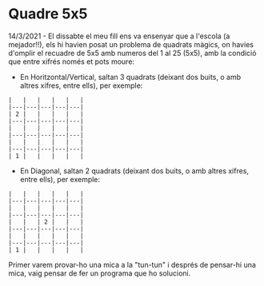 # Quadre 5x5

14/3/2021 - El dissabte el meu fill ens va ensenyar que a l'escola (a mejador!!), els hi havien posat un problema de quadrats màgics, on havies d'omplir el recuadre de 5x5 amb numeros del 1 al 25 (5x5), amb la condició que entre xifrés només et pots moure:
* En Horitzontal/Vertical, saltan 3 quadrats (deixant dos buits, o amb altres xifres, entre ells), per exemple:
```
|   |   |   |   |   |
|---|---|---|---|---|
| 2 |   |   |   |   |
|---|---|---|---|---|
|   |   |   |   |   |
|---|---|---|---|---|
|   |   |   |   |   |
|---|---|---|---|---|
| 1 |   |   |   |   |
```
* En Diagonal, saltan 2 quadrats (deixant dos buits, o amb altres xifres, entre ells), per exemple:
```
|   |   |   |   |   |
|---|---|---|---|---|
|   |   |   |   |   |
|---|---|---|---|---|
|   |   | 2 |   |   |
|---|---|---|---|---|
|   |   |   |   |   |
|---|---|---|---|---|
| 1 |   |   |   |   |
```

Primer varem provar-ho una mica a la "tun-tun" i després de pensar-hi una mica, vaig pensar de fer un programa que ho solucioni.
